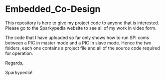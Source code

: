 Embedded_Co-Design
==================

This repository is here to give my project code to anyone that is interested.  Please go to the Sparkypedia website to see all of my work in video form.

The code that I have uploaded so far only shows how to run SPI coms between a PIC in master mode and a PIC in slave mode. Hence the two folders, each one contains a project file and all of the source code required for operation.

Regards,

Sparkypedia!
